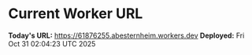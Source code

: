 # Current Worker URL
**Today's URL:** https://61876255.abesternheim.workers.dev
**Deployed:** Fri Oct 31 02:04:23 UTC 2025
